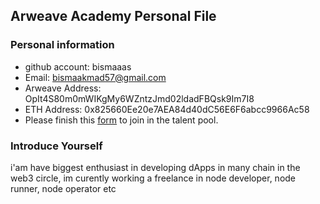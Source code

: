 ## Arweave Academy Personal File

### Personal information

- github account: bismaaas
- Email: bismaakmad57@gmail.com
- Arweave Address: OpIt4S80m0mWIKgMy6WZntzJmd02ldadFBQsk9Im7I8
- ETH Address: 0x825660Ee20e7AEA84d40dC56E6F6abcc9966Ac58
- Please finish this [form](https://docs.google.com/forms/d/e/1FAIpQLSfWA5fIIcBgmRppm3jNz5vmf9Mai_QMVil-2pO4r7YKn_Zhtw/viewform?usp=sf_link) to join in the talent pool.

### Introduce Yourself
 i'am have biggest enthusiast in developing dApps in many chain in the web3 circle, im curently working a freelance in node developer, node runner, node operator etc
